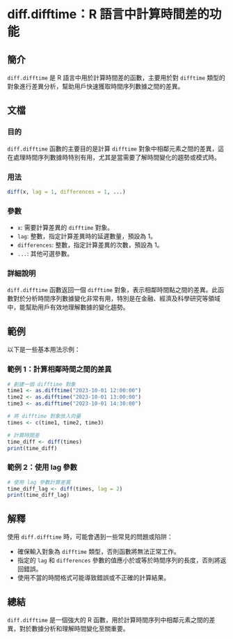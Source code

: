 <!--
Meta Description: # diff.difftime：R 語言中計算時間差的功能 ## 簡介 `diff.difftime` 是 R 語言中用於計算時間差的函數，主要用於對 `difftime` 類型的對象進行差異分析，幫助用戶快速獲取時間序列數據之間的差異。 ## 文檔 ### 目的 `diff.difftime` 函...
Meta Keywords: difftime, diff, lag, differences, 2023
-->

# diff.difftime：R 語言中計算時間差的功能

## 簡介
`diff.difftime` 是 R 語言中用於計算時間差的函數，主要用於對 `difftime` 類型的對象進行差異分析，幫助用戶快速獲取時間序列數據之間的差異。

## 文檔
### 目的
`diff.difftime` 函數的主要目的是計算 `difftime` 對象中相鄰元素之間的差異，這在處理時間序列數據時特別有用，尤其是當需要了解時間變化的趨勢或模式時。

### 用法
```R
diff(x, lag = 1, differences = 1, ...)
```

### 參數
- `x`: 需要計算差異的 `difftime` 對象。
- `lag`: 整數，指定計算差異時的延遲數量，預設為 1。
- `differences`: 整數，指定計算差異的次數，預設為 1。
- `...`: 其他可選參數。

### 詳細說明
`diff.difftime` 函數返回一個 `difftime` 對象，表示相鄰時間點之間的差異。此函數對於分析時間序列數據變化非常有用，特別是在金融、經濟及科學研究等領域中，能幫助用戶有效地理解數據的變化趨勢。

## 範例
以下是一些基本用法示例：

### 範例 1：計算相鄰時間之間的差異
```R
# 創建一個 difftime 對象
time1 <- as.difftime("2023-10-01 12:00:00")
time2 <- as.difftime("2023-10-01 13:00:00")
time3 <- as.difftime("2023-10-01 14:30:00")

# 將 difftime 對象放入向量
times <- c(time1, time2, time3)

# 計算時間差
time_diff <- diff(times)
print(time_diff)
```

### 範例 2：使用 lag 參數
```R
# 使用 lag 參數計算差異
time_diff_lag <- diff(times, lag = 2)
print(time_diff_lag)
```

## 解釋
使用 `diff.difftime` 時，可能會遇到一些常見的問題或陷阱：
- 確保輸入對象為 `difftime` 類型，否則函數將無法正常工作。
- 指定的 `lag` 和 `differences` 參數的值應小於或等於時間序列的長度，否則將返回錯誤。
- 使用不當的時間格式可能導致錯誤或不正確的計算結果。

## 總結
`diff.difftime` 是一個強大的 R 函數，用於計算時間序列中相鄰元素之間的差異，對於數據分析和理解時間變化至關重要。